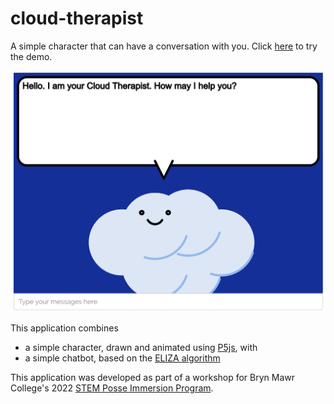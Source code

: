 # cloud-therapist

A simple character that can have a conversation with you. Click [here](https://alinen.github.io/cloud-therapist/) to try the demo.

[![Cloud Therapist](screenshot.png "Your Therapist")](https://alinen.github.io/cloud-therapist/)

This application combines 

* a simple character, drawn and animated using [P5js](https://p5js.org), with 
* a simple chatbot, based on the [ELIZA algorithm](https://web.njit.edu/~ronkowit/eliza.html)

This application was developed as part of a workshop for Bryn Mawr College's 2022 
[STEM Posse Immersion Program](https://www.brynmawr.edu/inside/offices-services/posse-bryn-mawr).
